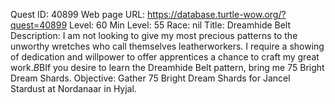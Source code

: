 Quest ID: 40899
Web page URL: https://database.turtle-wow.org/?quest=40899
Level: 60
Min Level: 55
Race: nil
Title: Dreamhide Belt
Description: I am not looking to give my most precious patterns to the unworthy wretches who call themselves leatherworkers. I require a showing of dedication and willpower to offer apprentices a chance to craft my great work.$B$BIf you desire to learn the Dreamhide Belt pattern, bring me 75 Bright Dream Shards.
Objective: Gather 75 Bright Dream Shards for Jancel Stardust at Nordanaar in Hyjal.
